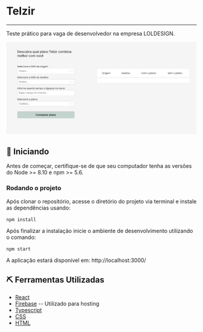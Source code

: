 # Telzir

---

Teste prático para vaga de desenvolvedor na empresa LOLDESIGN.

<p align="center">
  <img alt="telzir" src=".github/home.png">
</p>

## 🏁 Iniciando
Antes de começar, certifique-se de que seu computador tenha as versões do Node >= 8.10 e npm >= 5.6.

### Rodando o projeto
Após clonar o repositório, acesse o diretório do projeto via terminal e instale as dependências usando:

```
npm install
```

Após finalizar a instalação inicie o ambiente de desenvolvimento utilizando o comando:

```
npm start
```

A aplicação estará disponível em: http://localhost:3000/

## ⛏️ Ferramentas Utilizadas
- [React](https://pt-br.reactjs.org/docs/getting-started.html) 
- [Firebase](https://firebase.google.com/) -- Utilizado para hosting
- [Typescript](https://www.typescriptlang.org/docs/)
- [CSS](https://developer.mozilla.org/pt-BR/docs/Web/CSS)
- [HTML](https://www.w3schools.com/html/)
